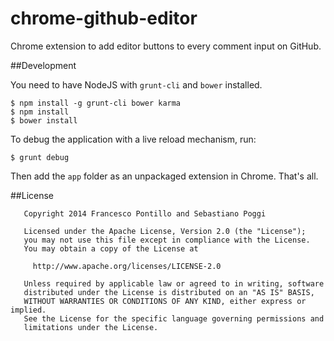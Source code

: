 chrome-github-editor
========================

Chrome extension to add editor buttons to every comment input on GitHub.

##Development

You need to have NodeJS with `grunt-cli` and `bower` installed.

```shell
$ npm install -g grunt-cli bower karma
$ npm install
$ bower install
```

To debug the application with a live reload mechanism, run:

```shell
$ grunt debug
```

Then add the `app` folder as an unpackaged extension in Chrome. That's all.

##License

```
   Copyright 2014 Francesco Pontillo and Sebastiano Poggi

   Licensed under the Apache License, Version 2.0 (the "License");
   you may not use this file except in compliance with the License.
   You may obtain a copy of the License at

     http://www.apache.org/licenses/LICENSE-2.0

   Unless required by applicable law or agreed to in writing, software
   distributed under the License is distributed on an "AS IS" BASIS,
   WITHOUT WARRANTIES OR CONDITIONS OF ANY KIND, either express or implied.
   See the License for the specific language governing permissions and
   limitations under the License.

```
